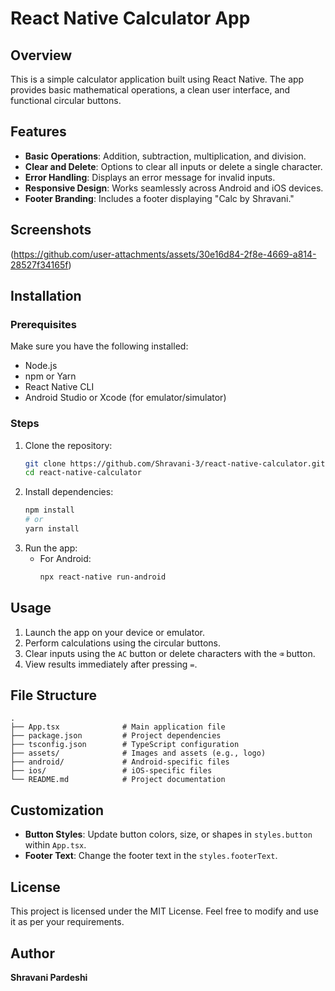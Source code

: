 # React Native Calculator App

## Overview
This is a simple calculator application built using React Native. The app provides basic mathematical operations, a clean user interface, and functional circular buttons.

## Features
- **Basic Operations**: Addition, subtraction, multiplication, and division.
- **Clear and Delete**: Options to clear all inputs or delete a single character.
- **Error Handling**: Displays an error message for invalid inputs.
- **Responsive Design**: Works seamlessly across Android and iOS devices.
- **Footer Branding**: Includes a footer displaying "Calc by Shravani."

## Screenshots
(https://github.com/user-attachments/assets/30e16d84-2f8e-4669-a814-28527f34165f)


## Installation

### Prerequisites
Make sure you have the following installed:
- Node.js
- npm or Yarn
- React Native CLI
- Android Studio or Xcode (for emulator/simulator)

### Steps
1. Clone the repository:
   ```bash
   git clone https://github.com/Shravani-3/react-native-calculator.git
   cd react-native-calculator
   ```
2. Install dependencies:
   ```bash
   npm install
   # or
   yarn install
   ```
3. Run the app:
   - For Android:
     ```bash
     npx react-native run-android
     ```
   

## Usage
1. Launch the app on your device or emulator.
2. Perform calculations using the circular buttons.
3. Clear inputs using the `AC` button or delete characters with the `⌫` button.
4. View results immediately after pressing `=`.

## File Structure
```
.
├── App.tsx              # Main application file
├── package.json         # Project dependencies
├── tsconfig.json        # TypeScript configuration
├── assets/              # Images and assets (e.g., logo)
├── android/             # Android-specific files
├── ios/                 # iOS-specific files
└── README.md            # Project documentation
```

## Customization
- **Button Styles**: Update button colors, size, or shapes in `styles.button` within `App.tsx`.
- **Footer Text**: Change the footer text in the `styles.footerText`.

## License
This project is licensed under the MIT License. Feel free to modify and use it as per your requirements.

## Author
**Shravani Pardeshi**
